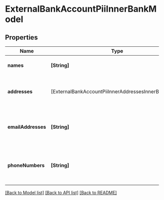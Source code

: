 # ExternalBankAccountPiiInnerBankModel

## Properties
Name | Type | Description | Notes
------------ | ------------- | ------------- | -------------
**names** | **[String]** | Array of names on the account | [optional] 
**addresses** | [ExternalBankAccountPiiInnerAddressesInnerBankModel] | Array of addresses associated to the account | [optional] 
**emailAddresses** | **[String]** | Array of email addresses associated to the account | [optional] 
**phoneNumbers** | **[String]** | Array of phone numbers associated to the account | [optional] 

[[Back to Model list]](../README.md#documentation-for-models) [[Back to API list]](../README.md#documentation-for-api-endpoints) [[Back to README]](../README.md)


